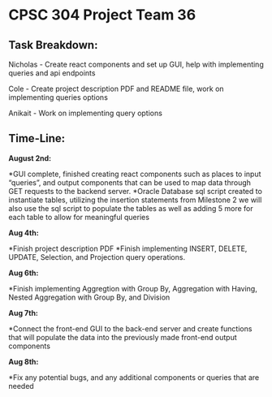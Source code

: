 # CPSC 304 Project Team 36

## Task Breakdown:

Nicholas - Create react components and set up GUI, help with implementing queries and api endpoints

Cole - Create project description PDF and README file, work on implementing queries options

Anikait - Work on implementing query options

## Time-Line:

**August 2nd:**

*GUI complete, finished creating react components such as places to input “queries”, and output components that can be used to map data through GET requests to the backend server.
*Oracle Database sql script created to instantiate tables, utilizing the insertion statements from Milestone 2 we will also use the sql script to populate the tables as well as adding 5 more for each table to allow for meaningful queries

**Aug 4th:** 

*Finish project description PDF
*Finish implementing INSERT, DELETE, UPDATE, Selection, and Projection query operations.

**Aug 6th:**

*Finish implementing Aggregtion with Group By, Aggregation with Having, Nested Aggregation with Group By, and Division

**Aug 7th:**

*Connect the front-end GUI to the back-end server and create functions that will populate the data into the previously made front-end output components

**Aug 8th:**

*Fix any potential bugs, and any additional components or queries that are needed 

